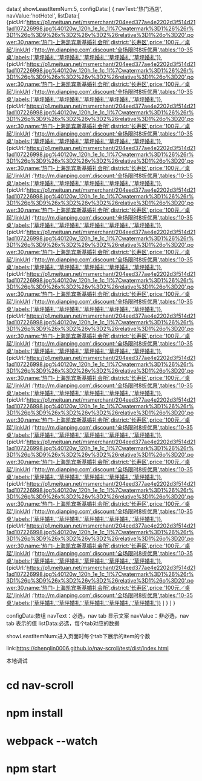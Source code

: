<app :config="configData"></app>

data:{
	showLeastItemNum:5,
  	configData:[
  		{
  			navText:'热门酒店', 
  			navValue:'hotHotel',
  			listData:[
  				{picUrl:'https://p1.meituan.net/msmerchant/204eed377ae4e2202d3f514d211ad107226998.jpg%40120w_120h_1e_1c_1l%7Cwatermark%3D1%26%26r%3D1%26p%3D9%26x%3D2%26y%3D2%26relative%3D1%26o%3D20',power:30,name:'热门-上海凯宾斯基婚礼会所',district:'长寿区',price:'100元／桌起',linkUrl :'http://m.dianping.com',discount:'全场限时8折优惠',tables:'10-35桌',labels:['草坪婚礼','草坪婚礼','草坪婚礼','草坪婚礼','草坪婚礼']},
  				{picUrl:'https://p1.meituan.net/msmerchant/204eed377ae4e2202d3f514d211ad107226998.jpg%40120w_120h_1e_1c_1l%7Cwatermark%3D1%26%26r%3D1%26p%3D9%26x%3D2%26y%3D2%26relative%3D1%26o%3D20',power:30,name:'热门-上海凯宾斯基婚礼会所',district:'长寿区',price:'100元／桌起',linkUrl :'http://m.dianping.com',discount:'全场限时8折优惠',tables:'10-35桌',labels:['草坪婚礼','草坪婚礼','草坪婚礼','草坪婚礼','草坪婚礼']},
  				{picUrl:'https://p1.meituan.net/msmerchant/204eed377ae4e2202d3f514d211ad107226998.jpg%40120w_120h_1e_1c_1l%7Cwatermark%3D1%26%26r%3D1%26p%3D9%26x%3D2%26y%3D2%26relative%3D1%26o%3D20',power:30,name:'热门-上海凯宾斯基婚礼会所',district:'长寿区',price:'100元／桌起',linkUrl :'http://m.dianping.com',discount:'全场限时8折优惠',tables:'10-35桌',labels:['草坪婚礼','草坪婚礼','草坪婚礼','草坪婚礼','草坪婚礼']},
  				{picUrl:'https://p1.meituan.net/msmerchant/204eed377ae4e2202d3f514d211ad107226998.jpg%40120w_120h_1e_1c_1l%7Cwatermark%3D1%26%26r%3D1%26p%3D9%26x%3D2%26y%3D2%26relative%3D1%26o%3D20',power:30,name:'热门-上海凯宾斯基婚礼会所',district:'长寿区',price:'100元／桌起',linkUrl :'http://m.dianping.com',discount:'全场限时8折优惠',tables:'10-35桌',labels:['草坪婚礼','草坪婚礼','草坪婚礼','草坪婚礼','草坪婚礼']},
  				{picUrl:'https://p1.meituan.net/msmerchant/204eed377ae4e2202d3f514d211ad107226998.jpg%40120w_120h_1e_1c_1l%7Cwatermark%3D1%26%26r%3D1%26p%3D9%26x%3D2%26y%3D2%26relative%3D1%26o%3D20',power:30,name:'热门-上海凯宾斯基婚礼会所',district:'长寿区',price:'100元／桌起',linkUrl :'http://m.dianping.com',discount:'全场限时8折优惠',tables:'10-35桌',labels:['草坪婚礼','草坪婚礼','草坪婚礼','草坪婚礼','草坪婚礼']},
  				{picUrl:'https://p1.meituan.net/msmerchant/204eed377ae4e2202d3f514d211ad107226998.jpg%40120w_120h_1e_1c_1l%7Cwatermark%3D1%26%26r%3D1%26p%3D9%26x%3D2%26y%3D2%26relative%3D1%26o%3D20',power:30,name:'热门-上海凯宾斯基婚礼会所',district:'长寿区',price:'100元／桌起',linkUrl :'http://m.dianping.com',discount:'全场限时8折优惠',tables:'10-35桌',labels:['草坪婚礼','草坪婚礼','草坪婚礼','草坪婚礼','草坪婚礼']},
  				{picUrl:'https://p1.meituan.net/msmerchant/204eed377ae4e2202d3f514d211ad107226998.jpg%40120w_120h_1e_1c_1l%7Cwatermark%3D1%26%26r%3D1%26p%3D9%26x%3D2%26y%3D2%26relative%3D1%26o%3D20',power:30,name:'热门-上海凯宾斯基婚礼会所',district:'长寿区',price:'100元／桌起',linkUrl :'http://m.dianping.com',discount:'全场限时8折优惠',tables:'10-35桌',labels:['草坪婚礼','草坪婚礼','草坪婚礼','草坪婚礼','草坪婚礼']},
  				{picUrl:'https://p1.meituan.net/msmerchant/204eed377ae4e2202d3f514d211ad107226998.jpg%40120w_120h_1e_1c_1l%7Cwatermark%3D1%26%26r%3D1%26p%3D9%26x%3D2%26y%3D2%26relative%3D1%26o%3D20',power:30,name:'热门-上海凯宾斯基婚礼会所',district:'长寿区',price:'100元／桌起',linkUrl :'http://m.dianping.com',discount:'全场限时8折优惠',tables:'10-35桌',labels:['草坪婚礼','草坪婚礼','草坪婚礼','草坪婚礼','草坪婚礼']},
  				{picUrl:'https://p1.meituan.net/msmerchant/204eed377ae4e2202d3f514d211ad107226998.jpg%40120w_120h_1e_1c_1l%7Cwatermark%3D1%26%26r%3D1%26p%3D9%26x%3D2%26y%3D2%26relative%3D1%26o%3D20',power:30,name:'热门-上海凯宾斯基婚礼会所',district:'长寿区',price:'100元／桌起',linkUrl :'http://m.dianping.com',discount:'全场限时8折优惠',tables:'10-35桌',labels:['草坪婚礼','草坪婚礼','草坪婚礼','草坪婚礼','草坪婚礼']},
  				{picUrl:'https://p1.meituan.net/msmerchant/204eed377ae4e2202d3f514d211ad107226998.jpg%40120w_120h_1e_1c_1l%7Cwatermark%3D1%26%26r%3D1%26p%3D9%26x%3D2%26y%3D2%26relative%3D1%26o%3D20',power:30,name:'热门-上海凯宾斯基婚礼会所',district:'长寿区',price:'100元／桌起',linkUrl :'http://m.dianping.com',discount:'全场限时8折优惠',tables:'10-35桌',labels:['草坪婚礼','草坪婚礼','草坪婚礼','草坪婚礼','草坪婚礼']},
  				{picUrl:'https://p1.meituan.net/msmerchant/204eed377ae4e2202d3f514d211ad107226998.jpg%40120w_120h_1e_1c_1l%7Cwatermark%3D1%26%26r%3D1%26p%3D9%26x%3D2%26y%3D2%26relative%3D1%26o%3D20',power:30,name:'热门-上海凯宾斯基婚礼会所',district:'长寿区',price:'100元／桌起',linkUrl :'http://m.dianping.com',discount:'全场限时8折优惠',tables:'10-35桌',labels:['草坪婚礼','草坪婚礼','草坪婚礼','草坪婚礼','草坪婚礼']},
  				{picUrl:'https://p1.meituan.net/msmerchant/204eed377ae4e2202d3f514d211ad107226998.jpg%40120w_120h_1e_1c_1l%7Cwatermark%3D1%26%26r%3D1%26p%3D9%26x%3D2%26y%3D2%26relative%3D1%26o%3D20',power:30,name:'热门-上海凯宾斯基婚礼会所',district:'长寿区',price:'100元／桌起',linkUrl :'http://m.dianping.com',discount:'全场限时8折优惠',tables:'10-35桌',labels:['草坪婚礼','草坪婚礼','草坪婚礼','草坪婚礼','草坪婚礼']},
  				{picUrl:'https://p1.meituan.net/msmerchant/204eed377ae4e2202d3f514d211ad107226998.jpg%40120w_120h_1e_1c_1l%7Cwatermark%3D1%26%26r%3D1%26p%3D9%26x%3D2%26y%3D2%26relative%3D1%26o%3D20',power:30,name:'热门-上海凯宾斯基婚礼会所',district:'长寿区',price:'100元／桌起',linkUrl :'http://m.dianping.com',discount:'全场限时8折优惠',tables:'10-35桌',labels:['草坪婚礼','草坪婚礼','草坪婚礼','草坪婚礼','草坪婚礼']},
  				{picUrl:'https://p1.meituan.net/msmerchant/204eed377ae4e2202d3f514d211ad107226998.jpg%40120w_120h_1e_1c_1l%7Cwatermark%3D1%26%26r%3D1%26p%3D9%26x%3D2%26y%3D2%26relative%3D1%26o%3D20',power:30,name:'热门-上海凯宾斯基婚礼会所',district:'长寿区',price:'100元／桌起',linkUrl :'http://m.dianping.com',discount:'全场限时8折优惠',tables:'10-35桌',labels:['草坪婚礼','草坪婚礼','草坪婚礼','草坪婚礼','草坪婚礼']}
  			]
  		}
  	]
  }
	
  configData:数组
  navText：必选，nav tab 显示文案
  navValue：非必选，nav tab 表示的值
  listData:必选，每个tab对应的数据

  showLeastItemNum:进入页面时每个tab下展示的item的个数

  link:https://chenglin0006.github.io/nav-scroll/test/dist/index.html

  本地调试
# cd nav-scroll
# npm install
# webpack --watch
# npm start

